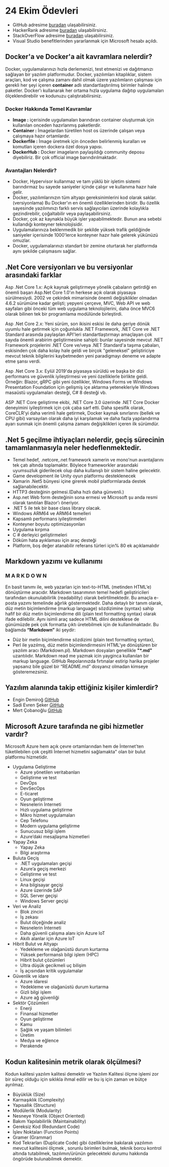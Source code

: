 # 24 Ekim Ödevleri
 
- GitHub adresime [buradan](https://github.com/nazlicancelebi) ulaşabilirsiniz.
- HackerRank adresime [buradan](https://www.hackerrank.com/nazlicancelebi) ulaşabilirsiniz.
- StackOverFlow adresime [buradan](https://stackoverflow.com/users/14511161/nazlicancelebi) ulaşabilirsiniz.
- Visual Studio benefitlerinden yararlanmak için Microsoft hesabı açıldı.

##  Docker'a ve Docker'a ait kavramlara nelerdir?
Docker, uygulamalarınızı hızla derlemenizi, test etmenizi ve dağıtmanızı sağlayan bir yazılım platformudur. Docker, yazılımları kitaplıklar, sistem araçları, kod ve çalışma zamanı dahil olmak üzere yazılımların çalışması için gerekli her şeyi içeren **container** adlı standartlaştırılmış birimler halinde paketler. Docker'ı kullanarak her ortama hızla uygulama dağıtıp uygulamaları ölçeklendirebilir ve kodunuzu çalıştırabilirsiniz.
### Docker Hakkında Temel Kavramlar
- **Image :** içerisinde uygulamaları barındıran container oluşturmak için kullanılan onceden hazırlanmış paketlerdir.
- **Container :** İmagelardan türetilen host os üzerinde çalışan veya çalışmaya hazır ortamlardır.
- **Dockerfile :** İmage üretmek için önceden belirlenmiş kuralları ve komutları içeren dockera özel dosya yapısı.
- **DockerHub :** Docker imageların paylaşıldığı community deposu diyebiliriz. Bir çok official image barındırılmaktadır.
### Avantajları Nelerdir?
-	Docker, Hypervisor kullanmaz ve tam yüklü bir işletim sistemi barındırmaz bu sayede saniyeler içinde çalışır ve kullanıma hazır hale gelir.
-	Docker, yazılımlarınızın tüm altyapı gereksinimlerini kod olarak saklar. (versiyonlama) Bu Docker'ın en önemli özelliklerinden biridir. Bu özellik sayesinde yazılımınızı farklı servis sağlayıcıları üzerinde kolaylıkla gezindirebilir, çoğaltabilir veya paylaşabilirsiniz.
-	Docker, çok az kaynakla büyük işler yapabilmektedir. Bunun ana sebebi kullandığı konteyner teknolojisidir.
-	Uygulamalarınıza beklenmedik bir şekilde yüksek trafik geldiğinde saniyeler içerisinde 1000'lerce konteyner hazır hale gelerek yükünüzü omuzlar.
-	Docker, uygulamalarınızı standart bir zemine oturtarak her platformda aynı şekilde çalışmasını sağlar.

##  .Net Core versiyonları ve bu versiyonlar arasındaki farklar
Asp .Net Core 1.x: Açık kaynak geliştirmeye yönelik çabaların getirdiği en önemli başarı Asp.Net Core 1.0'ın herkese açık olarak piyasaya sürülmesiydi. 2002 ve çekirdek mimarisinde önemli değişiklikler olmadan 4.6.2 sürümüne kadar gelişti; yepyeni çerçeve, MVC, Web API ve web sayfaları gibi önceki tüm web uygulama teknolojilerini, daha önce MVC6 olarak bilinen tek bir programlama modülünde birleştirdi.

Asp .Net Core 2.x: Yeni sürüm, son ikisini eskisi ile daha geriye dönük uyumlu hale getirmek için çoğunlukla .NET Framework, .NET Core ve .NET Standard arasında paylaşılan API'leri standartlaştırmayı amaçlayan çok sayıda önemli arabirim geliştirmesine sahipti: bunlar sayesinde mevcut .NET Framework projelerini .NET Core ve/veya .NET Standard'a taşıma çabaları, eskisinden çok daha kolay hale geldi ve birçok "geleneksel" geliştiriciye mevcut teknik bilgilerini kaybetmeden yeni paradigmayı deneme ve adapte etme şansı verdi.

Asp .Net Core 3.x: Eylül 2019'da piyasaya sürüldü ve başka bir dizi performans ve güvenlik iyileştirmesi ve yeni özelliklerle birlikte geldi. Örneğin: Blazor, gRPC gibi yeni özellikler, Windows Forms ve Windows Presentation Foundation için gelişmiş içe aktarma yetenekleriyle Windows masaüstü uygulamaları desteği, C# 8 desteği vb.

ASP .NET Core geliştirme ekibi, .NET Core 3.0 üzerinde .NET Core Docker deneyimini iyileştirmek için çok çaba sarf etti. Daha spesifik olarak, CoreCLR'yi daha verimli hale getirmek, Docker kaynak sınırlarını (bellek ve CPU gibi) varsayılan olarak daha iyi karşılamak ve daha fazla yapılandırma ayarı sunmak için önemli çalışma zamanı değişiklikleri içeren ilk sürümdür.


##  .Net 5 geçilme ihtiyaçları nelerdir, geçiş sürecinin tamamlanmasıyla neler hedeflenmektedir.
- Temel hedef, .netcore,.net framework xamerin ve mono'nun avantajlarını tek çatı altında toplamaktır. Böylece frameworkler arasındaki uyumsuzluk giderilecek olup daha kullanışlı bir sistem haline gelecektir.
- Game development ile Unity oyun platformu desteklenecek
- Xamarin .Net5 bünyesi içine girerek mobil platformlarada destek sağlanabilecektir.
- HTTP3 desteğinin gelmesi.(Daha hızlı daha günvenli.)
- Asp.net Web form desteğinin sona ermesi ve Microsoft şu anda resmi olarak tanıtılan Blazor’ı öneriyor.
- .NET 5 ile tek bir base class library olacak.
- Windows ARM64 ve ARM64 temelleri
- Kapsamlı performans iyileştirmeleri
- Konteyner boyutu optimizasyonları
- Uygulama kırpma
- C # derleyici geliştirmeleri
- Döküm hata ayıklaması için araç desteği
- Platform, boş değer atanabilir referans türleri için% 80 ek açıklamalıdır

##  Markdown yazımı ve kullanımı 
### M A R K D O W N
En basit tanımı ile, web yazarları için text-to-HTML (metinden HTML’e) dönüştürme aracıdır. Markdown tasarımının temel hedefi geliştiricileri tarafından okunulabilirlik (readability) olarak belirtilmektedir. Bu amaçla e-posta yazımı temelinde ağırlık göstermektedir. Daha detaylı bir tanım olarak, düz metin biçimlendirme (markup language) sözdizimine (syntax) sahip hafif bir düz metin biçimlendirme dili (plain text formatting syntax) olarak ifade edilebilir. Aynı isimli araç sadece HTML dilini desteklese de günümüzde pek çok formatta çıktı üretebilmek için de kullanılmaktadır.
Bu bağlamda **“Markdown”** iki şeydir:
*	Düz bir metin biçimlendirme sözdizimi (plain text formatting syntax),
*	Perl ile yazılmış, düz metin biçimlendirmesini HTML’ye dönüştüren bir yazılım aracı (Markdown.pl).
Markdown dosyaları genellikle **"*.md"** uzantılıdır. Markdown read me yazmak icin yayginca kullanılan bir markup language. GitHub Repolarınızda fırtınalar estirip harika projeler yapsanız bile güzel bir “README.md” dosyanız olmadan kimseye gösteremezsiniz.

##  Yazılım alanında takip ettiğiniz kişiler kimlerdir?
- Engin Demiroğ [GitHub](https://github.com/engindemirog)
- Sadi Evren Şeker [GitHub](https://github.com/BilgisayarKavramlari)
- Mert Çobanoğlu [GitHub](https://github.com/cobanov) 

## Microsoft Azure tarafında ne gibi hizmetler vardır?
Microsoft Azure hem açık çevre ortamlarından hem de İnternet'ten tüketilebilen çok çeşitli İnternet hizmetini sağlamakta" olan bir bulut platformu hizmetidir.
- Uygulama Geliştirme
  - Azure yönetilen veritabanları
  - Geliştirme ve test
  - DevOps
  - DevSecOps
  - E-ticaret
  - Oyun geliştirme
  - Nesnelerin İnterneti
  - Hızlı uygulama geliştirme
  - Mikro hizmet uygulamaları
  - Cep Telefonu
  - Modern uygulama geliştirme
  - Sunucusuz bilgi işlem
  - Azure’daki mesajlaşma hizmetleri
- Yapay Zeka
  - Yapay Zeka
  - Bilgi araştırma
- Buluta Geçiş
  - .NET uygulamaları geçişi
  - Azure’a geçiş merkezi
  - Geliştirme ve test
  - Linux geçişi
  - Ana bilgisayar geçişi
  - Azure üzerinde SAP
  - SQL Server geçişi
  - Windows Server geçişi
- Veri ve Analiz
  - Blok zinciri
  - İş zekası
  - Bulut ölçeğinde analiz
  - Nesnelerin İnterneti
  - Daha güvenli çalışma alanı için Azure IoT
  - Akıllı alanlar için Azure IoT
- Hibrit Bulut ve Altyapı
  - Yedekleme ve olağanüstü durum kurtarma
  - Yüksek performanslı bilgi işlem (HPC)
  - Hibrit bulut çözümleri
  - Ultra düşük gecikmeli uç bilişim
  - İş açısından kritik uygulamalar
- Güvenlik ve idare
  - Azure idaresi
  - Yedekleme ve olağanüstü durum kurtarma
  - Gizli bilgi işlem
  - Azure ağ güvenliği
- Sektör Çözümleri
  - Enerji
  - Finansal hizmetler
  - Oyun geliştirme
  - Kamu
  - Sağlık ve yaşam bilimleri
  - Üretim
  - Medya ve eğlence
  - Perakende

##  Kodun kalitesinin metrik olarak ölçülmesi?
Kodun kalitesi yazılım kalitesi demektir ve Yazılım Kalitesi ölçme işlemi zor bir süreç olduğu için sıklıkla ihmal edilir ve bu iş için zaman ve bütçe ayrılmaz. 
* Büyüklük (Size)
* Karmaşıklık (Complexity) 
* Yapısallık (Structure) 
* Modülerlik (Modularity)
* Nesneye Yönelik (Object Oriented)
* Bakım Yapılabilirlik (Maintainability)
* Gereksiz Kod (Redundant Code)
* İşlev Noktaları (Function Points) 
* Gramer (Grammar) 
* Kod Tekrarları (Duplicate Code)  gibi özelliklerine bakılarak yazılımın mevcut kalitesini ölçmek , sorunlu birimleri bulmak, teknik borcu kontrol altında tutabilmek, tazılımın/ürünün gelecekteki durumu hakkında öngörüde bulunabilmek demektir.
